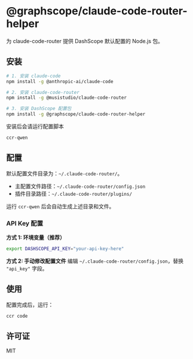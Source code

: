 # @graphscope/claude-code-router-helper

为 claude-code-router 提供 DashScope 默认配置的 Node.js 包。

## 安装

```bash
# 1. 安装 claude-code
npm install -g @anthropic-ai/claude-code

# 2. 安装 claude-code-router
npm install -g @musistudio/claude-code-router

# 3. 安装 DashScope 配置包
npm install -g @graphscope/claude-code-router-helper
```

安装后会请运行配置脚本

```bash
ccr-qwen
```

## 配置

默认配置文件目录为：`~/.claude-code-router/`。

- 主配置文件路径：`~/.claude-code-router/config.json`
- 插件目录路径：`~/.claude-code-router/plugins/`

运行 `ccr-qwen` 后会自动生成上述目录和文件。

### API Key 配置

**方式 1: 环境变量（推荐）**

```bash
export DASHSCOPE_API_KEY="your-api-key-here"
```

**方式 2: 手动修改配置文件**
编辑 `~/.claude-code-router/config.json`，替换 `"api_key"` 字段。

## 使用

配置完成后，运行：

```bash
ccr code
```

## 许可证

MIT
